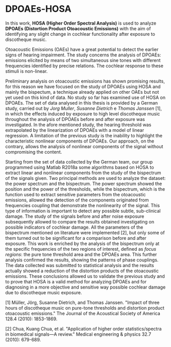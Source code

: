 # DPOAEs-HOSA

In this work, **HOSA (Higher Order Spectral Analysis)** is used to analyze **DPOAEs (Distortion Product Otoacoustic Emissions)** with the aim of identifying any slight change in cochlear functionality after exposure to discotheque music.

Otoacoustic Emissions (OAEs) have a great potential to detect the earlier signs of hearing impairment.
The study concerns the analysis of DPOAEs: emissions elicited by means of two simultaneous sine tones with different frequencies identified by precise relations. The cochlear response to these stimuli is non-linear.

Preliminary analysis on otoacoustic emissions has shown promising results, for this reason we have focused on the study of DPOAEs using HOSA and mainly the bispectum, a technique already applied on other OAEs but not yet used on this kind of data. No study so far has examined use of HOSA on DPOAEs. The set of data analysed in this thesis is provided by a German study, carried out by _Jorg Muller_, _Susanne Dietrich_ e _Thomas Janssen_ [1], in which the effects induced by exposure to high level discotheque music throughout the analysis of DPOAEs before and after exposure was investigated. In the afore mentioned study, the hearing threshold was extrapolated by the linearization of DPOAEs with a model of linear regression. A limitation of the previous study is the inability to highlight the characteristic nonlinear components of DPOAEs. Our approach, on the contrary, allows the analysis of nonlinear components of the signal without compromising the content.

Starting from the set of data collected by the German team, our group programmed using Matlab R2018a some algorithms based on HOSA to extract linear and nonlinear components from the study of the bispectrum of the signals given. Two principal methods are used to analyze the dataset: the power spectrum and the bispectrum. The power spectrum showed the position and the power of the thresholds, while the bispectrum, which is the function used to extract sensitive parameters from the otoacoustic emissions, allowed the detection of the components originated from frequencies coupling that demonstrate the nonlinearity of the signal. This type of information is important to detect any possible subtle, sub-clinical damage. The study of the signals before and after noise exposure subsequently allowed to compare the results obtained investigating on possible indicators of cochlear damage. All the parameters of the bispectrum mentioned on literature were implemented [2], but only some of them turned out to be significant for a comparison before and after exposure. This work is enriched by the analysis of the bispectrum only at the specific frequencies of the two regions of interest, defined as _focus regions_: the pure tone threshold area and the DPOAEs area. This further analysis confirmed the results, showing the patterns of phase couplings. The data collected was submitted to statistical analysis and the results actually showed a reduction of the distortion products of the otoacoustic emissions. These conclusions allowed us to validate the previous study and to prove that HOSA is a valid method for analyzing DPOAEs and for diagnosing in a more objective and sensitive way possible cochlear damage due to discotheque music exposure.

[1] Müller, Jörg, Susanne Dietrich, and Thomas Janssen. "Impact of three hours of discotheque music on pure-tone thresholds and distortion product otoacoustic emissions." The Journal of the Acoustical Society of America 128.4 (2010): 1853-1869.

[2] Chua, Kuang Chua, et al. "Application of higher order statistics/spectra in biomedical signals—A review." Medical engineering & physics 32.7 (2010): 679-689.
